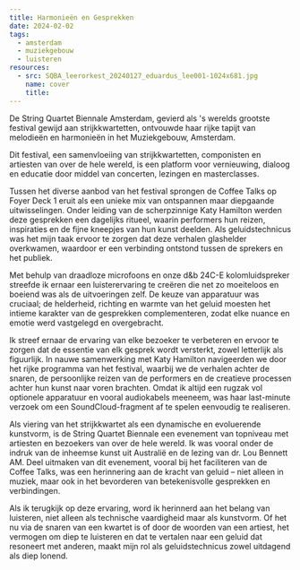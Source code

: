 ```yaml
---
title: Harmonieën en Gesprekken
date: 2024-02-02
tags:
  - amsterdam
  - muziekgebouw
  - luisteren
resources:
  - src: SQBA_leerorkest_20240127_eduardus_lee001-1024x681.jpg
    name: cover
    title:
---
```

De String Quartet Biennale Amsterdam, gevierd als 's werelds grootste festival gewijd aan strijkkwartetten, ontvouwde haar rijke tapijt van melodieën en harmonieën in het Muziekgebouw, Amsterdam.
<!--more-->

Dit festival, een samenvloeiing van strijkkwartetten, componisten en artiesten van over de hele wereld, is een platform voor vernieuwing, dialoog en educatie door middel van concerten, lezingen en masterclasses.

Tussen het diverse aanbod van het festival sprongen de Coffee Talks op Foyer Deck 1 eruit als een unieke mix van ontspannen maar diepgaande uitwisselingen. Onder leiding van de scherpzinnige Katy Hamilton werden deze gesprekken een dagelijks ritueel, waarin performers hun reizen, inspiraties en de fijne kneepjes van hun kunst deelden. Als geluidstechnicus was het mijn taak ervoor te zorgen dat deze verhalen glashelder overkwamen, waardoor er een verbinding ontstond tussen de sprekers en het publiek.

Met behulp van draadloze microfoons en onze d&b 24C-E kolomluidspreker streefde ik ernaar een luisterervaring te creëren die net zo moeiteloos en boeiend was als de uitvoeringen zelf. De keuze van apparatuur was cruciaal; de helderheid, richting en warmte van het geluid moesten het intieme karakter van de gesprekken complementeren, zodat elke nuance en emotie werd vastgelegd en overgebracht.

Ik streef ernaar de ervaring van elke bezoeker te verbeteren en ervoor te zorgen dat de essentie van elk gesprek wordt versterkt, zowel letterlijk als figuurlijk. In nauwe samenwerking met Katy Hamilton navigeerden we door het rijke programma van het festival, waarbij we de verhalen achter de snaren, de persoonlijke reizen van de performers en de creatieve processen achter hun kunst naar voren brachten. Omdat ik altijd een rugzak vol optionele apparatuur en vooral audiokabels meeneem, was haar last-minute verzoek om een SoundCloud-fragment af te spelen eenvoudig te realiseren.

Als viering van het strijkkwartet als een dynamische en evoluerende kunstvorm, is de String Quartet Biennale een evenement van topniveau met artiesten en bezoekers van over de hele wereld. Ik was vooral onder de indruk van de inheemse kunst uit Australië en de lezing van dr. Lou Bennett AM. Deel uitmaken van dit evenement, vooral bij het faciliteren van de Coffee Talks, was een herinnering aan de kracht van geluid – niet alleen in muziek, maar ook in het bevorderen van betekenisvolle gesprekken en verbindingen.

Als ik terugkijk op deze ervaring, word ik herinnerd aan het belang van luisteren, niet alleen als technische vaardigheid maar als kunstvorm. Of het nu via de snaren van een kwartet is of door de woorden van een artiest, het vermogen om diep te luisteren en dat te vertalen naar een geluid dat resoneert met anderen, maakt mijn rol als geluidstechnicus zowel uitdagend als diep lonend.